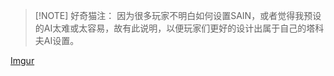 
> [!NOTE] 好奇猫注：
>因为很多玩家不明白如何设置SAIN，或者觉得我预设的AI太难或太容易，故有此说明，以便玩家们更好的设计出属于自己的塔科夫AI设置。

[Imgur](https://i.imgur.com/nx8eTfT.png)
